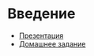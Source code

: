# Введение

  * [Презентация](http://yadi.sk/d/V55gk3yT0jMk1)
  * [Домашнее задание](https://github.com/cripi-javascript/dz-7-jquery)
